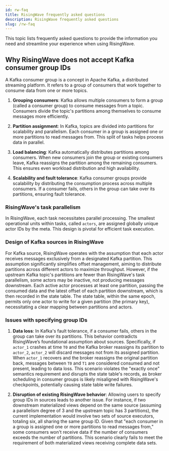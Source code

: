 ```yaml
---
id: rw-faq
title: RisingWave frequently asked questions
description: RisingWave frequently asked questions
slug: /rw-faq
---
```

<head>
  <link rel="canonical" href="https://docs.risingwave.com/docs/current/rw-faq/" />
</head>

This topic lists frequently asked questions to provide the information you need and streamline your experience when using RisingWave.

## Why RisingWave does not accept Kafka consumer group IDs

A Kafka consumer group is a concept in Apache Kafka, a distributed streaming platform. It refers to a group of consumers that work together to consume data from one or more topics.

1. **Grouping consumers**: Kafka allows multiple consumers to form a group (called a consumer group) to consume messages from a topic. Consumers divide the topic's partitions among themselves to consume messages more efficiently.

2. **Partition assignment**: In Kafka, topics are divided into partitions for scalability and parallelism. Each consumer in a group is assigned one or more partitions to read messages from. This split of tasks helps process data in parallel.

3. **Load balancing**: Kafka automatically distributes partitions among consumers. When new consumers join the group or existing consumers leave, Kafka reassigns the partition among the remaining consumers. This ensures even workload distribution and high availability.

4. **Scalability and fault tolerance**: Kafka consumer groups provide scalability by distributing the consumption process across multiple consumers. If a consumer fails, others in the group can take over its partitions, ensuring fault tolerance.

### RisingWave's task parallelism

In RisingWave, each task necessitates parallel processing. The smallest operational units within tasks, called `actors`, are assigned globally unique actor IDs by the meta. This design is pivotal for efficient task execution.

### Design of Kafka sources in RisingWave

For Kafka source, RisingWave operates with the assumption that each actor receives messages exclusively from a designated Kafka partition. This assumption significantly simplifies offset management, aiming to distribute partitions across different actors to maximize throughput. However, if the upstream Kafka topic's partitions are fewer than RisingWave's task parallelism, some actors may be inactive, not producing messages downstream. Each active actor processes at least one partition, passing the consumed data and the latest offset of each partition downstream, which is then recorded in the state table. The state table, within the same epoch, permits only one actor to write for a given partition (the primary key), necessitating a clear mapping between partitions and actors.

### Issues with specifying group IDs

1. **Data loss**: In Kafka's fault tolerance, if a consumer fails, others in the group can take over its partitions. This behavior contradicts RisingWave’s foundational assumption about sources. Specifically, if `actor_1` crashes at time `T0` and the Kafka broker reassigns its partition to `actor_2`, `actor_2` will discard messages not from its assigned partition. When `actor_1` recovers and the broker reassigns the original partition back, messages between `T0` and `T1` are considered consumed and not present, leading to data loss. This scenario violates the "exactly once" semantics requirement and disrupts the state table's records, as broker scheduling in consumer groups is likely misaligned with RisingWave's checkpoints, potentially causing state table write failures.

2. **Disruption of existing RisingWave behavior**: Allowing users to specify group IDs in sources leads to another issue. For instance, if two downstream materialized views depend on the same source (assuming a parallelism degree of 3 and the upstream topic has 3 partitions), the current implementation would involve two sets of source executors, totaling six, all sharing the same group ID. Given that "each consumer in a group is assigned one or more partitions to read messages from," some consumers won't receive data if the number of consumers exceeds the number of partitions. This scenario clearly fails to meet the requirement of both materialized views receiving complete data sets.
